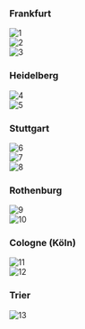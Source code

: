 
### Frankfurt
<img class="w75percent" src="/images/bt/germany/ram.jpg" alt="1"><br>
<img class="w75percent" src="/images/bt/germany/car2.jpg" alt="2"><br>
<img class="w75percent" src="/images/bt/germany/audi.jpg" alt="3">

### Heidelberg
<img class="w75percent" src="/images/bt/germany/heidel1.jpg" alt="4"><br>
<img class="w75percent" src="/images/bt/germany/heidel2.jpg" alt="5">

### Stuttgart
<img class="w75percent" src="/images/bt/germany/sut.jpg" alt="6"><br>
<img class="w75percent" src="/images/bt/germany/sut2.jpg" alt="7"><br>
<img class="w75percent" src="/images/bt/germany/mai.jpg" alt="8">

### Rothenburg
<img class="w75percent" src="/images/bt/germany/rot2.jpg" alt="9"><br>
<img class="w75percent" src="/images/bt/germany/rot3.jpg" alt="10">

### Cologne (Köln)
<img class="w75percent" src="/images/bt/germany/quil1.jpg" alt="11"><br>
<img class="w75percent" src="/images/bt/germany/quil2.jpg" alt="12">

### Trier
<img class="w75percent" src="/images/bt/germany/tier.jpg" alt="13">